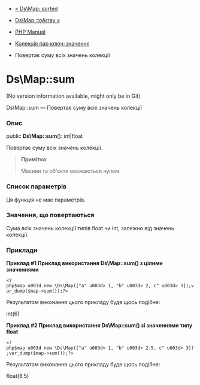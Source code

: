- [« Ds\Map::sorted](ds-map.sorted.md)
- [Ds\Map::toArray »](ds-map.toarray.md)

- [PHP Manual](index.md)
- [Колекція пар ключ-значення](class.ds-map.md)
- Повертає суму всіх значень колекції

# Ds\Map::sum

(No version information available, might only be in Git)

Ds\Map::sum — Повертає суму всіх значень колекції

### Опис

public **Ds\Map::sum**(): int\|float

Повертає суму всіх значень колекції.

> **Примітка**:
>
> Масиви та об'єкти вважаються нулем.

### Список параметрів

Ця функція не має параметрів.

### Значення, що повертаються

Сума всіх значень колекції типів float чи int, залежно від
значень колекції.

### Приклади

**Приклад #1 Приклад використання **Ds\Map::sum()** з цілими
значеннями**

` <?php$map u003d new \Ds\Map(["a" u003d> 1, "b" u003d> 2, c" u003d> 3]);var_dump($map->sum());?> `

Результатом виконання цього прикладу буде щось подібне:

int(6)

**Приклад #2 Приклад використання **Ds\Map::sum()** зі значеннями типу
float**

` <?php$map u003d new \Ds\Map(["a" u003d> 1, "b" u003d> 2.5, c" u003d> 3]);var_dump($map->sum());?> `

Результатом виконання цього прикладу буде щось подібне:

float(6.5)
